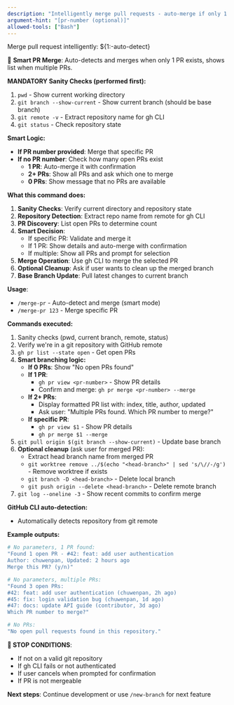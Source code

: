 ```yaml
---
description: "Intelligently merge pull requests - auto-merge if only 1 PR, show list if multiple"
argument-hint: "[pr-number (optional)]"
allowed-tools: ["Bash"]
---
```


Merge pull request intelligently: ${1:-auto-detect}

🎯 **Smart PR Merge**: Auto-detects and merges when only 1 PR exists, shows list when multiple PRs.

**MANDATORY Sanity Checks (performed first):**
1. `pwd` - Show current working directory
2. `git branch --show-current` - Show current branch (should be base branch)
3. `git remote -v` - Extract repository name for gh CLI
4. `git status` - Check repository state

**Smart Logic:**
- **If PR number provided**: Merge that specific PR
- **If no PR number**: Check how many open PRs exist
  - **1 PR**: Auto-merge it with confirmation
  - **2+ PRs**: Show all PRs and ask which one to merge
  - **0 PRs**: Show message that no PRs are available

**What this command does:**
1. **Sanity Checks**: Verify current directory and repository state
2. **Repository Detection**: Extract repo name from remote for gh CLI
3. **PR Discovery**: List open PRs to determine count
4. **Smart Decision**:
   - If specific PR: Validate and merge it
   - If 1 PR: Show details and auto-merge with confirmation
   - If multiple: Show all PRs and prompt for selection
5. **Merge Operation**: Use gh CLI to merge the selected PR
6. **Optional Cleanup**: Ask if user wants to clean up the merged branch
7. **Base Branch Update**: Pull latest changes to current branch

**Usage**:
- `/merge-pr` - Auto-detect and merge (smart mode)
- `/merge-pr 123` - Merge specific PR

**Commands executed:**
1. Sanity checks (pwd, current branch, remote, status)
2. Verify we're in a git repository with GitHub remote
3. `gh pr list --state open` - Get open PRs
4. **Smart branching logic:**
   - **If 0 PRs**: Show "No open PRs found"
   - **If 1 PR**:
     - `gh pr view <pr-number>` - Show PR details
     - Confirm and merge: `gh pr merge <pr-number> --merge`
   - **If 2+ PRs**:
     - Display formatted PR list with: index, title, author, updated
     - Ask user: "Multiple PRs found. Which PR number to merge?"
   - **If specific PR**:
     - `gh pr view $1` - Show PR details
     - `gh pr merge $1 --merge`
4. `git pull origin $(git branch --show-current)` - Update base branch
5. **Optional cleanup** (ask user for merged PR):
   - Extract head branch name from merged PR
   - `git worktree remove ../$(echo "<head-branch>" | sed 's/\//-/g')` - Remove worktree if exists
   - `git branch -D <head-branch>` - Delete local branch
   - `git push origin --delete <head-branch>` - Delete remote branch
6. `git log --oneline -3` - Show recent commits to confirm merge

**GitHub CLI auto-detection:**
- Automatically detects repository from git remote

**Example outputs:**
```bash
# No parameters, 1 PR found:
"Found 1 open PR - #42: feat: add user authentication
Author: chuwenpan, Updated: 2 hours ago
Merge this PR? (y/n)"

# No parameters, multiple PRs:
"Found 3 open PRs:
#42: feat: add user authentication (chuwenpan, 2h ago)
#45: fix: login validation bug (chuwenpan, 1d ago)
#47: docs: update API guide (contributor, 3d ago)
Which PR number to merge?"

# No PRs:
"No open pull requests found in this repository."
```

**🛑 STOP CONDITIONS**:
- If not on a valid git repository
- If gh CLI fails or not authenticated
- If user cancels when prompted for confirmation
- If PR is not mergeable

**Next steps**: Continue development or use `/new-branch` for next feature